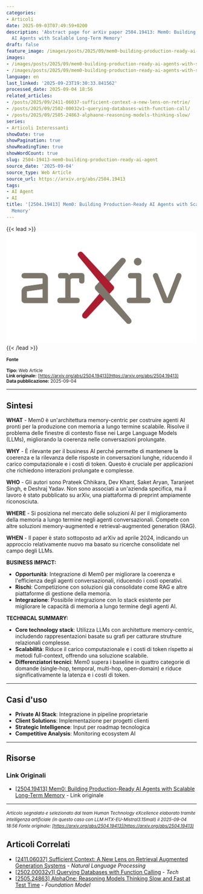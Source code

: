 ```yaml
---
categories:
- Articoli
date: 2025-09-03T07:49:59+0200
description: 'Abstract page for arXiv paper 2504.19413: Mem0: Building Production-Ready
  AI Agents with Scalable Long-Term Memory'
draft: false
feature_image: /images/posts/2025/09/mem0-building-production-ready-ai-agents-with-scalable-long-term-memory-featured.webp
images:
- /images/posts/2025/09/mem0-building-production-ready-ai-agents-with-scalable-long-term-memory-featured.webp
- /images/posts/2025/09/mem0-building-production-ready-ai-agents-with-scalable-long-term-memory-5.webp
language: en
last_linked: '2025-09-23T19:30:33.841562'
processed_date: 2025-09-04 18:56
related_articles:
- /posts/2025/09/2411-06037-sufficient-context-a-new-lens-on-retrie/
- /posts/2025/09/2502-00032v1-querying-databases-with-function-call/
- /posts/2025/09/2505-24863-alphaone-reasoning-models-thinking-slow/
series:
- Articoli Interessanti
showDate: true
showPagination: true
showReadingTime: true
showWordCount: true
slug: 2504-19413-mem0-building-production-ready-ai-agent
source_date: '2025-09-04'
source_type: Web Article
source_url: https://arxiv.org/abs/2504.19413
tags:
- AI Agent
- AI
title: '[2504.19413] Mem0: Building Production-Ready AI Agents with Scalable Long-Term
  Memory'
---
```


{{< lead >}}
![Featured image](/images/posts/2025/09/mem0-building-production-ready-ai-agents-with-scalable-long-term-memory-featured.webp)
{{< /lead >}}

<small>

#### Fonte

**Tipo:** Web Article  
**Link originale:** [https://arxiv.org/abs/2504.19413](https://arxiv.org/abs/2504.19413)  
**Data pubblicazione:** 2025-09-04

</small>

---

## Sintesi

**WHAT** - Mem0 è un'architettura memory-centric per costruire agenti AI pronti per la produzione con memoria a lungo termine scalabile. Risolve il problema delle finestre di contesto fisse nei Large Language Models (LLMs), migliorando la coerenza nelle conversazioni prolungate.

**WHY** - È rilevante per il business AI perché permette di mantenere la coerenza e la rilevanza delle risposte in conversazioni lunghe, riducendo il carico computazionale e i costi di token. Questo è cruciale per applicazioni che richiedono interazioni prolungate e complesse.

**WHO** - Gli autori sono Prateek Chhikara, Dev Khant, Saket Aryan, Taranjeet Singh, e Deshraj Yadav. Non sono associati a un'azienda specifica, ma il lavoro è stato pubblicato su arXiv, una piattaforma di preprint ampiamente riconosciuta.

**WHERE** - Si posiziona nel mercato delle soluzioni AI per il miglioramento della memoria a lungo termine negli agenti conversazionali. Compete con altre soluzioni memory-augmented e retrieval-augmented generation (RAG).

**WHEN** - Il paper è stato sottoposto ad arXiv ad aprile 2024, indicando un approccio relativamente nuovo ma basato su ricerche consolidate nel campo degli LLMs.

**BUSINESS IMPACT:**
- **Opportunità**: Integrazione di Mem0 per migliorare la coerenza e l'efficienza degli agenti conversazionali, riducendo i costi operativi.
- **Rischi**: Competizione con soluzioni già consolidate come RAG e altre piattaforme di gestione della memoria.
- **Integrazione**: Possibile integrazione con lo stack esistente per migliorare le capacità di memoria a lungo termine degli agenti AI.

**TECHNICAL SUMMARY:**
- **Core technology stack**: Utilizza LLMs con architetture memory-centric, includendo rappresentazioni basate su grafi per catturare strutture relazionali complesse.
- **Scalabilità**: Riduce il carico computazionale e i costi di token rispetto ai metodi full-context, offrendo una soluzione scalabile.
- **Differenziatori tecnici**: Mem0 supera i baseline in quattro categorie di domande (single-hop, temporal, multi-hop, open-domain) e riduce significativamente la latenza e i costi di token.

---

## Casi d'uso

- **Private AI Stack**: Integrazione in pipeline proprietarie
- **Client Solutions**: Implementazione per progetti clienti
- **Strategic Intelligence**: Input per roadmap tecnologica
- **Competitive Analysis**: Monitoring ecosystem AI

---



## Risorse

### Link Originali
- [[2504.19413] Mem0: Building Production-Ready AI Agents with Scalable Long-Term Memory](https://arxiv.org/abs/2504.19413) - Link originale


---

*<small>Articolo segnalato e selezionato dal team Human Technology eXcellence elaborato tramite intelligenza artificiale (in questo caso con LLM HTX-EU-Mistral3.1Small) il 2025-09-04 18:56
Fonte originale: [https://arxiv.org/abs/2504.19413](https://arxiv.org/abs/2504.19413)</small>*

## Articoli Correlati

- [[2411.06037] Sufficient Context: A New Lens on Retrieval Augmented Generation Systems](/posts/2025/09/2411-06037-sufficient-context-a-new-lens-on-retrie/) - *Natural Language Processing*
- [[2502.00032v1] Querying Databases with Function Calling](/posts/2025/09/2502-00032v1-querying-databases-with-function-call/) - *Tech*
- [[2505.24863] AlphaOne: Reasoning Models Thinking Slow and Fast at Test Time](/posts/2025/09/2505-24863-alphaone-reasoning-models-thinking-slow/) - *Foundation Model*